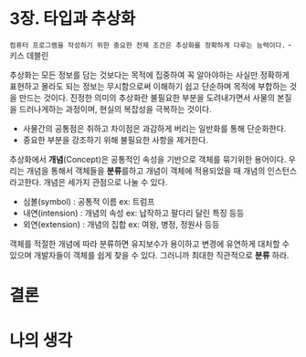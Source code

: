 # 3장. 타입과 추상화

`컴퓨터 프로그램을 작성하기 위한 중요한 전제 조건은 추상화를 정확하게 다루는 능력이다.` - 키스 데블린

추상화는 모든 정보를 담는 것보다는 목적에 집중하여 꼭 알아야하는 사실만 정확하게 표현하고 몰라도 되는 정보는 무시함으로써 이해하기 쉽고 단순하며 목적에 부합하는 것을 만드는 것이다.
진정한 의미의 추상화란 불필요한 부분을 도려내가면서 사물의 본질을 드러나게하는 과정이며, 현실의 복잡성을 극복하는 것이다.
- 사물간의 공통점은 취하고 차이점은 과감하게 버리는 일반화를 통해 단순화한다.
- 중요한 부분을 강조하기 위해 불필요한 사항을 제거한다.

추상화에서 **개념**(Concept)은 공통적인 속성을 기반으로 객체를 묶기위한 용어이다. 
우리는 개념을 통해서 객체들을 **분류**를하고 개념이 객체에 적용되었을 때 개념의 인스턴스라고한다.
개념은 세가지 관점으로 나눌 수 있다.
- 심볼(symbol) : 공통적 이름 ex: 트럼프
- 내연(intension) : 개념의 속성 ex: 납작하고 팔다리 달린 특징 등등
- 외연(extension) : 개념의 집합 ex: 여왕, 병정, 정원사 등등

객체를 적절한 개념에 따라 분류하면 유지보수가 용이하고 변경에 유연하게 대처할 수 있으며 개발자들이 객체를 쉽게 찾을 수 있다.
그러니까 최대한 직관적으로 **분류** 하라.

# 결론

# 나의 생각
